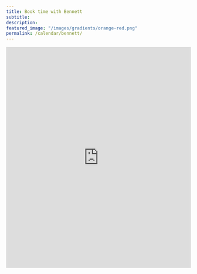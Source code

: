```yaml
---
title: Book time with Bennett
subtitle: 
description: 
featured_image: "/images/gradients/orange-red.png"
permalink: /calendar/bennett/
---
```


<iframe src="https://calendar.notion.so/meet/andrewgruen/working-paper" width="100%" height="600" frameborder="0"></iframe>